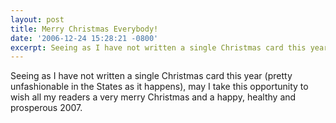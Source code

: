 ```yaml
---
layout: post
title: Merry Christmas Everybody!
date: '2006-12-24 15:28:21 -0800'
excerpt: Seeing as I have not written a single Christmas card this year (pretty unfashionable in the States as it happens), may I take this opportunity to wish all my readers a very merry Christmas and a happy, healthy and prosperous 2007.
---
```

Seeing as I have not written a single Christmas card this year (pretty unfashionable in the States as it happens), may I take this opportunity to wish all my readers a very merry Christmas and a happy, healthy and prosperous 2007.